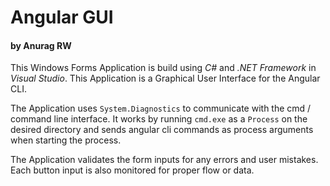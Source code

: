 # Angular GUI
#### by Anurag RW

This Windows Forms Application is build using _C#_ and _.NET Framework_ in _Visual Studio_.
This Application is a Graphical User Interface for the Angular CLI.

The Application uses `System.Diagnostics` to communicate with the cmd / command line interface.
It works by running `cmd.exe` as a `Process` on the desired directory and sends angular cli commands as process arguments when starting the process.

The Application validates the form inputs for any errors and user mistakes.
Each button input is also monitored for proper flow or data.
